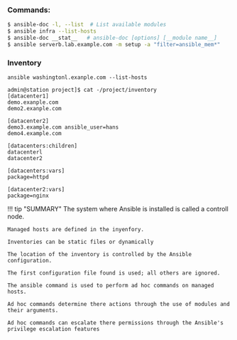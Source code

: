 ### Commands:
```bash
$ ansible-doc -l, --list  # List available modules
$ ansible infra --list-hosts
$ ansible-doc __stat__   # ansible-doc [options] [__module name__]
$ ansible serverb.lab.example.com -m setup -a "filter=ansible_mem*"
```
### Inventory 
```
ansible washingtonl.exanple.com --list-hosts
```

```
admin@station project]$ cat -/project/inventory
[datacenter1]
demo.exanple.com 
demo2.exanple.com

[datacenter2]
demo3.example.com ansible_user=hans
demo4.example.com

[datacenters:children]
datacenterl
datacenter2

[datacenters:vars]
package=httpd

[datacenter2:vars]
package=nginx
```

!!! tip "SUMMARY"
    The system where Ansible is installed is called a controll node.
    
    Managed hosts are defined in the inyenfory.     

    Inventories can be static files or dynamically     

    The location of the inventory is controlled by the Ansible configuration.

    The first configuration file found is used; all others are ignored.

    The ansible command is used to perform ad hoc commands on managed hosts.

    Ad hoc commands determine there actions through the use of modules and their arguments.
    
    Ad hoc commands can escalate there permissions through the Ansible's privilege escalation features

